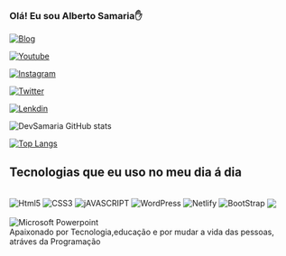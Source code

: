 
### Olá! Eu sou Alberto Samaria✋

[![Blog](https://img.shields.io/website?label=SujeitoProgramador.com&style=for-the-badg&url=https://sujeitoprogramador.com/)](https://sujeitoprogramador.com)

[![Youtube](https://img.shields.io/badge/YouTube-FF0000?style=for-the-badge&logo=youtube&logoColor=white)](https://sujeitoprogramador.com)

[![Instagram](https://img.shields.io/badge/Instagram-E4405F?style=for-the-badge&logo=instagram&logoColor=white)](https://sujeitoprogramador.com)

[![Twitter](https://img.shields.io/badge/Twitter-1DA1F2?style=for-the-badge&logo=twitter&logoColor=white)](https://sujeitoprogramador.com)

[![Lenkdin](https://img.shields.io/badge/LinkedIn-0077B5?style=for-the-badge&logo=linkedin&logoColor=white)](https://www.linkedin.com/feed/)

![DevSamaria GitHub stats](https://github-readme-stats.vercel.app/api?username=&show_icons=trueColor=Dark)

[![Top Langs](https://github-readme-stats.vercel.app/api/top-langs/?username=&hide_progress=true)](https://github.com/-readme-stats)

## Tecnologias que eu uso no meu dia á dia

<div style="display:inline-block;"><br/>
<img align="center" alt="Html5" src="https://img.shields.io/badge/HTML5-E34F26?style=for-the-badge&logo=html5&logoColor=white">
</div>

<div style="display:inline-block;"><br/>
<img align="center" alt="CSS3" src="https://img.shields.io/badge/CSS3-1572B6?style=for-the-badge&logo=css3&logoColor=white">
</div>

<div style="display:inline-block;"><br/>
<img align="center" alt="jAVASCRIPT" src="https://img.shields.io/badge/JavaScript-323330?style=for-the-badge&logo=javascript&logoColor=F7DF1E">
</div>

<div style="display:inline-block;"><br/>
<img align="center" alt="WordPress" src="https://img.shields.io/badge/WordPress-323330?style=for-the-badge&logo=WordPress&logoColor=F7DF1E">
</div>

<div style="display:inline-block;"><br/>
<img align="center" alt="Netlify "src="https://img.shields.io/badge/Netlify-00C7B7?style=for-the-badge&logo=netlify&logoColor=white">
</div>

<div style="display:inline-block;"><br/>
<img align="center" alt="BootStrap "
src="https://img.shields.io/badge/Bootstrap-563D7C?style=for-the-badge&logo=bootstrap&logoColor=white">
</div>

<div style="display:inline-block;"><br/>
<img align="center" alt=" "
src="https://img.shields.io/badge/Angular-DD0031?style=for-the-badge&logo=angular&logoColor=white">
</div>

<div style="display:inline-block;"><br/>
<img align="center" alt="Microsoft Powerpoint" src="https://img.shields.io/badge/Microsoft_PowerPoint-B7472A?style=for-the-badge&logo=microsoft-powerpoint&logoColor=white">
</div>


<br/>
Apaixonado por Tecnologia,educação e por mudar a vida das pessoas, atráves da Programação
